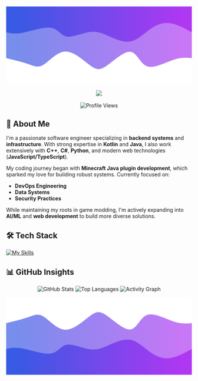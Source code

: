 ![Header](./header.png)

<p align="center">
  <a href="https://github.com/snekerr">
    <img src="https://readme-typing-svg.herokuapp.com?font=Time+New+Roman&color=%236a0dad&size=40&center=true&vCenter=true&width=800&height=100&lines=snkrr..&hearts;++;Self-taught+Backend+Developer;Computer+Science+Student;Curious+Technologist;Always+Learning+%3C3">
  </a>
</p>

<p align="center">
  <img src="https://komarev.com/ghpvc/?username=snekerr&label=Profile+Views&color=6a0dad&style=flat" alt="Profile Views"> 
</p>

## 🚀 About Me

I'm a passionate software engineer specializing in **backend systems** and **infrastructure**. With strong expertise in **Kotlin** and **Java**, I also work extensively with **C++**, **C#**, **Python**, and modern web technologies (**JavaScript/TypeScript**).

My coding journey began with **Minecraft Java plugin development**, which sparked my love for building robust systems. Currently focused on:
- **DevOps Engineering**
- **Data Systems**
- **Security Practices**

While maintaining my roots in game modding, I'm actively expanding into **AI/ML** and **web development** to build more diverse solutions.

## 🛠 Tech Stack

[![My Skills](https://skillicons.dev/icons?i=java,kotlin,c,cpp,cs,python,js,ts,docker,kubernetes,linux,mysql,mongo,redis,nginx,git,github,idea,vscode,ps&perline=10)](https://skillicons.dev)

## 📊 GitHub Insights

<p align="center">
  <img src="https://github-readme-stats.vercel.app/api?username=snekerr&show_icons=true&count_private=true&include_all_commits=true&theme=radical&hide_border=true&bg_color=00000000&title_color=6a0dad&icon_color=6a0dad&text_color=9f9f9f" alt="GitHub Stats"/>
  
  <img src="https://github-readme-stats.vercel.app/api/top-langs/?username=snekerr&layout=compact&theme=radical&hide_border=true&bg_color=00000000&title_color=6a0dad&text_color=9f9f9f&hide=html,css,scss" alt="Top Languages"/>
  
  <img src="https://github-readme-activity-graph.vercel.app/graph?username=snekerr&theme=react-dark&bg_color=00000000&hide_border=true&color=6a0dad&line=9e4c98&point=6a0dad" alt="Activity Graph"/>
</p>

![Footer](./footer.png)

